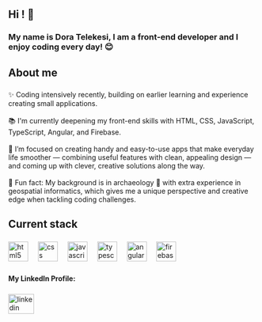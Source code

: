 <h2 align="left">Hi ! 👋  </h2>

###

<h3 align="left">My name is Dora Telekesi, I am a front-end developer and I enjoy coding every day! 😊 </h3>

###

<h2 align="left">About me</h2>

###

<p align="left">✨  Coding intensively recently, building on earlier learning and experience creating small applications.<br><br>📚 I'm currently deepening my front-end skills with HTML, CSS, JavaScript, TypeScript, Angular, and Firebase.<br><br>🎯 I’m focused on creating handy and easy-to-use apps that make everyday life smoother — combining useful features with clean, appealing design — and coming up with clever, creative solutions along the way.<br><br>🎲 Fun fact: My background is in archaeology 🗿 with extra experience in geospatial informatics, which gives me a unique perspective and creative edge when tackling coding challenges.</p>

###

<h2 align="left">Current stack</h2>

###

<div align="left">
  <img src="https://cdn.jsdelivr.net/gh/devicons/devicon/icons/html5/html5-original.svg" height="40" alt="html5 logo"  />
  <img width="12" />
  <img src="https://cdn.jsdelivr.net/gh/devicons/devicon/icons/css3/css3-original.svg" height="40" alt="css logo"  />
  <img width="12" />
  <img src="https://cdn.jsdelivr.net/gh/devicons/devicon/icons/javascript/javascript-original.svg" height="40" alt="javascript logo"  />
  <img width="12" />
  <img src="https://cdn.jsdelivr.net/gh/devicons/devicon/icons/typescript/typescript-original.svg" height="40" alt="typescript logo"  />
  <img width="12" />
  <img src="https://cdn.jsdelivr.net/gh/devicons/devicon/icons/angularjs/angularjs-original.svg" height="40" alt="angularjs logo"  />
  <img width="12" />
  <img src="https://cdn.jsdelivr.net/gh/devicons/devicon/icons/firebase/firebase-plain.svg" height="40" alt="firebase logo"  />
</div>

###

<h4 align="left">My LinkedIn Profile:</h4>

###

<div align="left">
  <a href="https://www.linkedin.com/in/dora-telekesi-05470431b/" target="_blank">
    <img src="https://raw.githubusercontent.com/maurodesouza/profile-readme-generator/master/src/assets/icons/social/linkedin/default.svg" width="52" height="40" alt="linkedin logo"  />
  </a>
</div>

###
